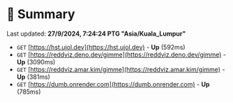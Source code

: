 # 📖 Summary
Last updated: **27/9/2024, 7:24:24 PTG "Asia/Kuala_Lumpur"**

- `GET` [https://hst.ujol.dev](https://hst.ujol.dev) - **Up** (592ms)
- `GET` [https://reddviz.deno.dev/gimme](https://reddviz.deno.dev/gimme) - **Up** (3090ms)
- `GET` [https://reddviz.amar.kim/gimme](https://reddviz.amar.kim/gimme) - **Up** (381ms)
- `GET` [https://dumb.onrender.com](https://dumb.onrender.com) - **Up** (785ms)
